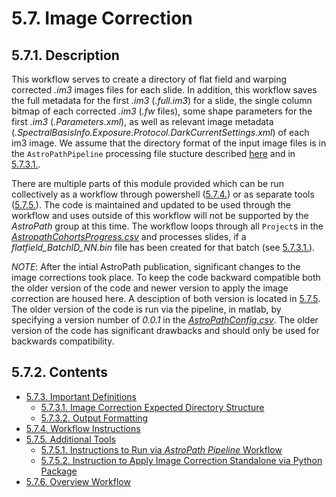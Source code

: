 

# 5.7. Image Correction
## 5.7.1. Description
This workflow serves to create a directory of flat field and warping corrected *.im3* images files for each slide. In addition, this workflow saves the full metadata for the first *.im3* (*.full.im3*) for a slide, the single column bitmap of each corrected *.im3* (*.fw* files), some shape parameters for the first *.im3* (*.Parameters.xml*), as well as relevant image metadata (*.SpectralBasisInfo.Exposure.Protocol.DarkCurrentSettings.xml*) of each im3 image. We assume that the directory format of the input image files is in the ```AstroPathPipeline``` processing file stucture described [here](../../scans/docs/DirectoryOrganization.md#46-directory-organization) and in [5.7.3.1.](docs/ImportantDefinitions.md#5731-image-correction-expected-directory-structure). 

There are multiple parts of this module provided which can be run collectively as a workflow through powershell ([5.7.4.](docs/WorkflowInstructions.md#574-workflow-instructions)) or as separate tools ([5.7.5.](docs/AdditionalTools.md#575-additional-tools)). The code is maintained and updated to be used through the workflow and uses outside of this workflow will not be supported by the *AstroPath* group at this time. The workflow loops through all ```Project```s in the [*AstropathCohortsProgress.csv*](../../scans/docs/AstroPathProcessingDirectoryandInitializingProjects.md#451-astropath_processing-directory) and processes slides, if a *flatfield_BatchID_NN.bin* file has been created for that batch (see [5.7.3.1.](docs/ImportantDefinitions.md#5731-image-correction-expected-directory-structure)).

*NOTE*: After the intial AstroPath publication, significant changes to the image corrections took place. To keep the code backward compatible both the older version of the code and newer version to apply the image correction are housed here. A desciption of both version is located in [5.7.5](docs/AdditionalTools.md#575-additional-tools). The older version of the code is run via the pipeline, in matlab, by specifying a version number of *0.0.1* in the [*AstroPathConfig.csv*](../../scans/docs/AstroPathProcessingDirectoryandInitializingProjects.md#451-astropath_processing-directory). The older version of the code has significant drawbacks and should only be used for backwards compatibility. 

## 5.7.2. Contents
- [5.7.3. Important Definitions](docs/ImportantDefinitions.md#573-important-definitions)
  - [5.7.3.1. Image Correction Expected Directory Structure](docs/ImportantDefinitions.md#5731-image-correction-expected-directory-structure)
  - [5.7.3.2. Output Formatting](docs/ImportantDefinitions.md#5732-output-formatting)
- [5.7.4. Workflow Instructions](docs/WorkflowInstructions.md#574-workflow-instructions)
- [5.7.5. Additional Tools](docs/AdditionalTools.md#575-additional-tools)
  - [5.7.5.1. Instructions to Run via *AstroPath Pipeline* Workflow](docs/AdditionalTools.md#5751-instructions-to-run-standalone-via-astropath-pipeline-workflow)
  - [5.7.5.2. Instruction to Apply Image Correction Standalone via Python Package](docs/AdditionalTools.md#5752-instructions-to-apply-image-correction-standalone-via-python-package)
- [5.7.6. Overview Workflow](docs/OverviewWorkflow.md#576-overview-workflow)

